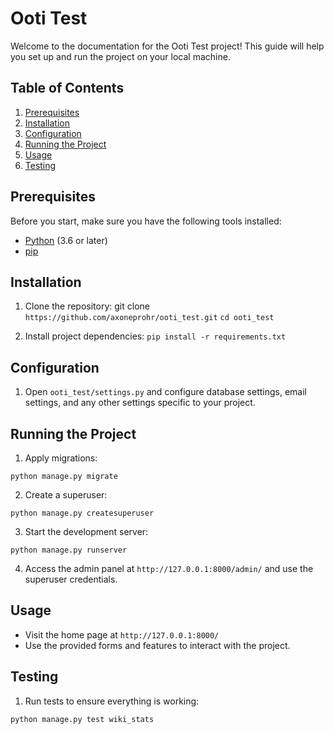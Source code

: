 # Ooti Test

Welcome to the documentation for the Ooti Test project! This guide will help you set up and run the project on your local machine.

## Table of Contents

1. [Prerequisites](#prerequisites)
2. [Installation](#installation)
3. [Configuration](#configuration)
4. [Running the Project](#running-the-project)
5. [Usage](#usage)
6. [Testing](#testing)

## Prerequisites

Before you start, make sure you have the following tools installed:

- [Python](https://www.python.org/downloads/) (3.6 or later)
- [pip](https://pip.pypa.io/en/stable/installing/)

## Installation

1. Clone the repository:
git clone ```https://github.com/axoneprohr/ooti_test.git```
```cd ooti_test```

2. Install project dependencies:
```pip install -r requirements.txt```

## Configuration

1. Open `ooti_test/settings.py` and configure database settings, email settings, and any other settings specific to your project.

## Running the Project

1. Apply migrations:

```python manage.py migrate```

2. Create a superuser:

```python manage.py createsuperuser```

3. Start the development server:

```python manage.py runserver```

4. Access the admin panel at `http://127.0.0.1:8000/admin/` and use the superuser credentials.

## Usage

- Visit the home page at ```http://127.0.0.1:8000/```
- Use the provided forms and features to interact with the project.

## Testing

1. Run tests to ensure everything is working:

```python manage.py test wiki_stats```
